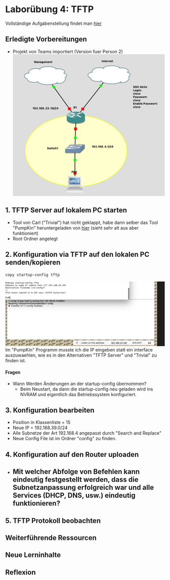 # Laborübung 4: TFTP

Vollständige Aufgabenstellung findet man [hier](https://gitlab.com/alptbz/m123/-/blob/main/07_Datei%C3%BCbertragung/01_TFTP.md)

## Erledigte Vorbereitungen
 - Projekt von Teams importiert (Version fuer Person 2)
  ![Netzwerk Bild GNS3](images/netzwerk.png)
  
## 1. TFTP Server auf lokalem PC starten
 - Tool von Carl ("Trivial") hat nicht geklappt, habe dann selber das Tool "PumpKin" heruntergeladen von [hier](https://kin.klever.net/pumpkin/binaries/) (sieht sehr alt aus aber funktioniert)
 - Root Ordner angelegt
## 2. Konfiguration via TFTP auf den lokalen PC senden/kopieren
  ```
  copy startup-config tftp
  ```
  ![TFTP Transfer](images/tftp-transfer.png)
  Im "PumpKin" Programm musste ich die IP eingeben statt ein interface auszuwaehlen, wie es in den Alternativen "TFTP Server" und "Trivial" zu finden ist.
#### Fragen
- Wann Werden Änderungen an der startup-config übernommen?
  - Beim Neustart, da dann die startup-config neu geladen wird ins NVRAM und eigentlich das Betriebssystem konfiguriert.

## 3. Konfiguration bearbeiten
  - Position in Klassenliste = 15
  - Neue IP = 192.168.39.0/24 
  - Alle Subnetze der Art 192.168.4 angepasst durch "Search and Replace"
  - Neue Config File ist im Ordner "config" zu finden.

## 4. Konfiguration auf den Router uploaden

- Mit welcher Abfolge von Befehlen kann eindeutig festgestellt werden, dass die Subnetzanpassung erfolgreich war und alle Services (DHCP, DNS, usw.) eindeutig funktionieren?
   - 
## 5. TFTP Protokoll beobachten

## Weiterführende Ressourcen 

## Neue Lerninhalte


## Reflexion
